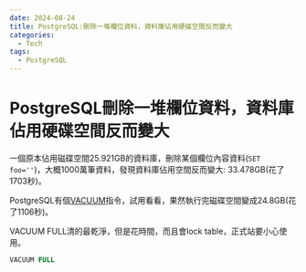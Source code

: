 ```yaml
---
date: 2024-08-24
title: PostgreSQL:刪除一堆欄位資料，資料庫佔用硬碟空間反而變大
categories:
  - Tech
tags:
  - PostgreSQL
---
```


# PostgreSQL刪除一堆欄位資料，資料庫佔用硬碟空間反而變大

一個原本佔用磁碟空間25.921GB的資料庫，刪除某個欄位內容資料(`SET foo=''`)，大概1000萬筆資料，發現資料庫佔用空間反而變大: 33.478GB(花了1703秒)。

PostgreSQL有個[VACUUM](https://www.postgresql.org/docs/current/sql-vacuum.html)指令，試用看看，果然執行完磁碟空間變成24.8GB(花了1106秒)。

VACUUM FULL清的最乾淨，但是花時間，而且會lock table，正式站要小心使用。

```sql
VACUUM FULL
```
